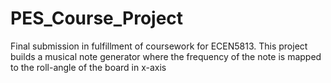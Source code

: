# PES_Course_Project
Final submission in fulfillment of coursework for ECEN5813. This project builds a musical note generator where the frequency of the note is mapped to the roll-angle of the board in x-axis
